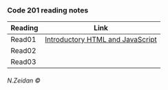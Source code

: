 ### Code 201 reading notes







Reading | Link 
--------|------
Read01  | [Introductory HTML and JavaScript](class01.md)
Read02  |
Read03 |




###### N.Zeidan &copy; 
